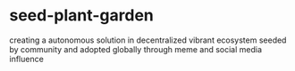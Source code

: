 # seed-plant-garden
creating a autonomous solution in decentralized vibrant ecosystem seeded by community and adopted globally through meme and social media influence

